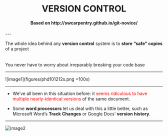 
<center><h1>VERSION CONTROL</h1></center>

<center><h4>Based on http://swcarpentry.github.io/git-novice/</h4></center>
---

The whole idea behind any **version control** system is to **store “safe” copies** of a project 
<br>
<br>
<br>
You never have to worry about irreparably breaking your code base

---

![image1](figures/phd101212s.png =100x)

---

* We’ve all been in this situation before: it <span style="color:red">seems ridiculous to have multiple nearly-identical versions</span> of the same document.

* Some **word processors** let us deal with this a little better, such as Microsoft Word’s **Track** **Changes** or Google Docs’ **version** **history**.

---

![image2](http://swcarpentry.github.io/git-novice/fig/play-changes.svg)
